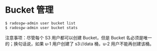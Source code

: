 # Bucket 管理

```bash
$ radosgw-admin user bucket list
$ radosgw-admin user bucket stats
```

注意事项：尽管每个 S3 用户都可以创建 Bucket，但是 Bucket 名必须是唯一的；换句话说，如果 u-1 用户创建了 s3://data 桶，u-2 用户不能再创建该桶。